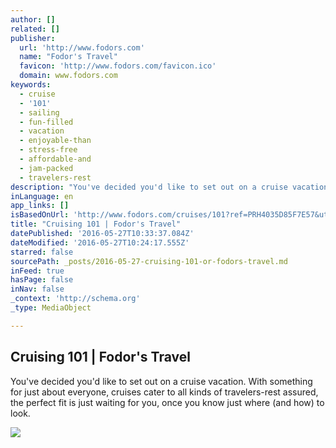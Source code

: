 ```yaml
---
author: []
related: []
publisher:
  url: 'http://www.fodors.com'
  name: "Fodor's Travel"
  favicon: 'http://www.fodors.com/favicon.ico'
  domain: www.fodors.com
keywords:
  - cruise
  - '101'
  - sailing
  - fun-filled
  - vacation
  - enjoyable-than
  - stress-free
  - affordable-and
  - jam-packed
  - travelers-rest
description: "You've decided you'd like to set out on a cruise vacation. With something for just about everyone, cruises cater to all kinds of travelers-rest assured, the perfect fit is just waiting for you, once you know just where (and how) to look."
inLanguage: en
app_links: []
isBasedOnUrl: 'http://www.fodors.com/cruises/101?ref=PRH4035D85F7E57&utm_source=Fodor%27s&utm_medium=Advertising&utm_content=160x600_2&utm_term=&utm_campaign=Cruise_inhouse_2'
title: "Cruising 101 | Fodor's Travel"
datePublished: '2016-05-27T10:33:37.084Z'
dateModified: '2016-05-27T10:24:17.555Z'
starred: false
sourcePath: _posts/2016-05-27-cruising-101-or-fodors-travel.md
inFeed: true
hasPage: false
inNav: false
_context: 'http://schema.org'
_type: MediaObject

---
```

<article style=""><h1>Cruising 101 | Fodor's Travel</h1><p>You've decided you'd like to set out on a cruise vacation. With something for just about everyone, cruises cater to all kinds of travelers-rest assured, the perfect fit is just waiting for you, once you know just where (and how) to look.</p><img src="http://www.fodors.com/images/2016-q1-overlay-screen.png" /></article>